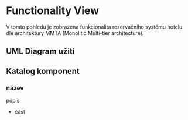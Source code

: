 # Functionality View

V tomto pohledu je zobrazena funkcionalita rezervačního systému hotelu dle architektury MMTA (Monolitic Multi-tier architecture).

## UML Diagram užití

## Katalog komponent

### název

popis

- část
